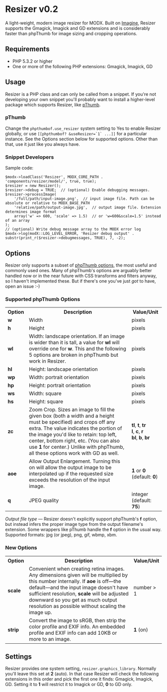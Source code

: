 Resizer v0.2
==========

A light-weight, modern image resizer for MODX. Built on [Imagine](https://github.com/avalanche123/Imagine), Resizer supports the Gmagick, Imagick and GD extensions and is considerably faster than phpThumb for image sizing and cropping operations.

Requirements
-----------

* PHP 5.3.2 or higher
* One or more of the following PHP extensions: Gmagick, Imagick, GD

Usage
-----

Resizer is a PHP class and can only be called from a snippet.  If you're not developing your own snippet you'll probably want to install a higher-level package which supports Resizer, like [pThumb](https://github.com/oo12/phpThumbOf).

### pThumb

Change the ```phpthumbof.use_resizer``` system setting to Yes to enable Resizer globally, or use ```[[phpthumbof? &useResizer=`1` ...]]``` for a particular instance.  See the Options section below for supported options.  Other than that, use it just like you always have.

### Snippet Developers

Sample code:

    $modx->loadClass('Resizer', MODX_CORE_PATH . 'components/resizer/model/', true, true);
    $resizer = new Resizer();
    $resizer->debug = TRUE;  // (optional) Enable debugging messages.
    $resizer->processImage(
    	'/full/path/input-image.png',  // input image file. Path can be absolute or relative to MODX_BASE_PATH
    	'relative/path/output-image.jpg',  // output image file. Extension determines image format
        array('w' => 600, 'scale' => 1.5)  // or 'w=600&scale=1.5' instead of an array
    );
    // (optional) Write debug message array to the MODX error log
    $modx->log(modX::LOG_LEVEL_ERROR, 'Resizer debug output' . substr(print_r($resizer->debugmessages, TRUE), 7, -2);



Options
--------

Resizer only supports a subset of [phpThumb options](http://phpthumb.sourceforge.net/demo/docs/phpthumb.readme.txt), the most useful and commonly used ones.  Many of phpThumb's options are arguably better handled now or in the near future with CSS transforms and filters anyway, so I haven't implemented these.  But if there's one you've just _got_ to have, open an issue :-)

### Supported phpThumb Options

<table>
	<tr><th>Option</th><th>Description</th><th>Value/Unit</th></tr>
	<tr><td><b>w</b></td><td>Width</td><td>pixels</td></tr>
	<tr><td><b>h</b></td><td>Height</td><td>pixels</td></tr>
	<tr><td><b>wl</b></td><td>Width: landscape orientation. If an image is wider than it is tall, a value for <b>wl</b> will override one for <b>w</b>. This and the following 5 options are broken in phpThumb but work in Resizer.</td><td>pixels</td></tr>
	<tr><td><b>hl</b></td><td>Height: landscape orientation</td><td>pixels</td></tr>
	<tr><td><b>wp</b></td><td>Width: portrait orientation</td><td>pixels</td></tr>
	<tr><td><b>hp</b></td><td>Height: portrait orientation</td><td>pixels</td></tr>
	<tr><td><b>ws</b></td><td>Width: square</td><td>pixels</td></tr>
	<tr><td><b>hs</b></td><td>Height: square</td><td>pixels</td></tr>
	<tr><td><b>zc</b></td><td>Zoom Crop. Sizes an image to fill the given box (both a width and a height must be specified) and crops off any extra.  The value indicates the portion of the image you'd like to retain: top left, center, bottom right, etc. (You can also use <b>1</b> for center.) Unlike with phpThumb, all these options work with GD as well.</td><td><b>tl</b>, <b>t</b>, <b>tr</b><br><b>l</b>, <b>c</b>, <b>r</b><br><b>bl</b>, <b>b</b>, <b>br</b></td></tr>
	<tr><td><b>aoe</b></td><td>Allow Output Enlargement. Turning this on will allow the output image to be interpolated up if the requested size exceeds the resolution of the input image.</td><td><b>1</b> or <b>0</b> (default: <b>0</b>)</td></tr>
	<tr><td><b>q</b></td><td>JPEG quality</td><td>integer (default: <b>75</b>)</td></tr>
</table>

*Output file type* — Resizer doesn't explicitly support phpThumb's <b>f</b> option, but instead infers the proper image type from the output filename's extension. Some wrappers like pThumb handle the <b>f</b> option in the usual way.<br>  Supported formats: jpg (or jpeg), png, gif, wbmp, xbm.

### New Options

<table>
	<tr><th>Option</th><th>Description</th><th>Value/Unit</th></tr>
	<tr><td><b>scale</b></td><td>Convenient when creating retina images. Any dimensions given will be multiplied by this number internally. If <b>aoe</b> is off—the default—and the input image doesn't have sufficient resolution, <b>scale</b> will be adjusted downward so you get as much output resolution as possible without scaling the image up.</td><td>number &gt; 1</td></tr>
	<tr><td><b>strip</b></td><td>Convert the image to sRGB, then strip the color profile and EXIF info.  An embedded profile and EXIF info can add 10KB or more to an image.</td><td><b>1</b> (on)</td></tr>
</table>


Settings
--------

Resizer provides one system setting, ```resizer.graphics_library```.  Normally you'll leave this set at **2** (auto).  In that case Resizer will check the following extensions in this order and pick the first one it finds: Gmagick, Imagick, GD. Setting it to **1** will restrict it to Imagick or GD, **0** to GD only.